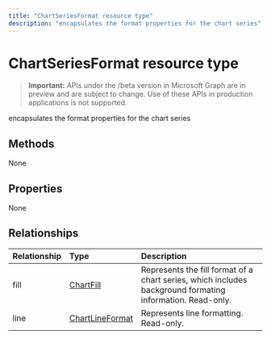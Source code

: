 ---title: "ChartSeriesFormat resource type"description: "encapsulates the format properties for the chart series"---# ChartSeriesFormat resource type

> **Important:** APIs under the /beta version in Microsoft Graph are in preview and are subject to change. Use of these APIs in production applications is not supported.

encapsulates the format properties for the chart series


## Methods
None

## Properties
None

## Relationships
| Relationship | Type	|Description|
|:---------------|:--------|:----------|
|fill|[ChartFill](chartfill.md)|Represents the fill format of a chart series, which includes background formating information. Read-only.|
|line|[ChartLineFormat](chartlineformat.md)|Represents line formatting. Read-only.|

<!-- uuid: 8fcb5dbc-d5aa-4681-8e31-b001d5168d79
2015-10-25 14:57:30 UTC -->
<!-- {
  "type": "#page.annotation",
  "description": "ChartSeriesFormat resource",
  "keywords": "",
  "section": "documentation",
  "tocPath": ""
}-->